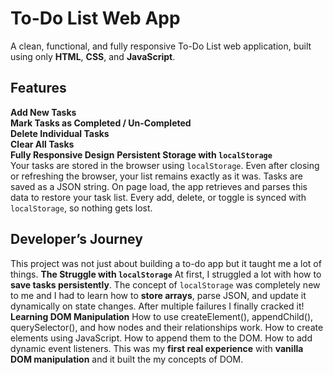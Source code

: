 # To-Do List Web App

A clean, functional, and fully responsive To-Do List web application, built using only **HTML**, **CSS**, and **JavaScript**.

## Features

 **Add New Tasks**  
 **Mark Tasks as Completed / Un-Completed**  
 **Delete Individual Tasks**  
 **Clear All Tasks**  
 **Fully Responsive Design** 
 **Persistent Storage with `localStorage`**  
  Your tasks are stored in the browser using `localStorage`. Even after closing or refreshing the browser, your list remains exactly as it was.
    Tasks are saved as a JSON string.
    On page load, the app retrieves and parses this data to restore your task list.
    Every add, delete, or toggle is synced with `localStorage`, so nothing gets lost.

## Developer’s Journey

This project was not just about building a to-do app but it taught me a lot of things.
**The Struggle with `localStorage`**
At first, I struggled a lot with how to **save tasks persistently**. The concept of `localStorage` was completely new to me and I had to learn how to **store arrays**, parse JSON, and update it dynamically on state changes.
After multiple failures I finally cracked it!
**Learning DOM Manipulation**
  How to use createElement(), appendChild(), querySelector(), and how nodes and their relationships work. How to create elements using JavaScript. How to append them to the DOM. How to add dynamic event listeners.
This was my **first real experience** with **vanilla DOM manipulation** and it built the my concepts of DOM.